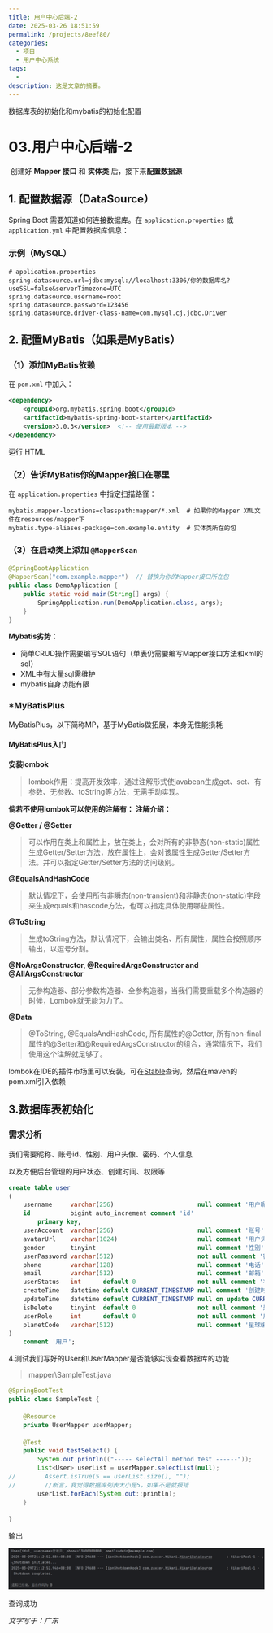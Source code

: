 ```yaml
---
title: 用户中心后端-2
date: 2025-03-26 18:51:59
permalink: /projects/8eef80/
categories:
  - 项目
  - 用户中心系统
tags:
  - 
description: 这是文章的摘要。
---
```


数据库表的初始化和mybatis的初始化配置

<!-- more -->

# 03.用户中心后端-2

​	创建好 **Mapper 接口** 和 **实体类** 后，接下来**配置数据源**

## **1. 配置数据源（DataSource）**

Spring Boot 需要知道如何连接数据库。在 `application.properties` 或 `application.yml` 中配置数据库信息：

### **示例（MySQL）**

```properties
# application.properties
spring.datasource.url=jdbc:mysql://localhost:3306/你的数据库名?useSSL=false&serverTimezone=UTC
spring.datasource.username=root
spring.datasource.password=123456
spring.datasource.driver-class-name=com.mysql.cj.jdbc.Driver
```

## **2. 配置MyBatis（如果是MyBatis）**

### **（1）添加MyBatis依赖**

在 `pom.xml` 中加入：

```xml
<dependency>
    <groupId>org.mybatis.spring.boot</groupId>
    <artifactId>mybatis-spring-boot-starter</artifactId>
    <version>3.0.3</version>  <!-- 使用最新版本 -->
</dependency>
```

运行 HTML

### **（2）告诉MyBatis你的Mapper接口在哪里**

在 `application.properties` 中指定扫描路径：

```properties
mybatis.mapper-locations=classpath:mapper/*.xml  # 如果你的Mapper XML文件在resources/mapper下
mybatis.type-aliases-package=com.example.entity  # 实体类所在的包
```

### **（3）在启动类上添加 `@MapperScan`**

```java
@SpringBootApplication
@MapperScan("com.example.mapper")  // 替换为你的Mapper接口所在包
public class DemoApplication {
    public static void main(String[] args) {
        SpringApplication.run(DemoApplication.class, args);
    }
}
```

**Mybatis劣势：**

- 简单CRUD操作需要编写SQL语句（单表仍需要编写Mapper接口方法和xml的sql）
- XML中有大量sql需维护
- mybatis自身功能有限

### *MyBatisPlus

MyBatisPlus，以下简称MP，基于MyBatis做拓展，本身无性能损耗

#### MyBatisPlus入门

**安装lombok**

> lombok作用：提高开发效率，通过注解形式使javabean生成get、set、有参数、无参数、toString等方法，无需手动实现。

**倘若不使用lombok可以使用的注解有：
注解介绍：**

**@Getter / @Setter**

> 可以作用在类上和属性上，放在类上，会对所有的非静态(non-static)属性生成Getter/Setter方法，放在属性上，会对该属性生成Getter/Setter方法。并可以指定Getter/Setter方法的访问级别。
>

**@EqualsAndHashCode**

> 默认情况下，会使用所有非瞬态(non-transient)和非静态(non-static)字段来生成equals和hascode方法，也可以指定具体使用哪些属性。
>

**@ToString**

> 生成toString方法，默认情况下，会输出类名、所有属性，属性会按照顺序输出，以逗号分割。
>

**@NoArgsConstructor, @RequiredArgsConstructor and @AllArgsConstructor**

> 无参构造器、部分参数构造器、全参构造器，当我们需要重载多个构造器的时候，Lombok就无能为力了。
>

**@Data**

> @ToString, @EqualsAndHashCode, 所有属性的@Getter, 所有non-final属性的@Setter和@RequiredArgsConstructor的组合，通常情况下，我们使用这个注解就足够了。

lombok在IDE的插件市场里可以安装，可在[Stable](https://projectlombok.org/features/)查询，然后在maven的pom.xml引入依赖

## 3.数据库表初始化

### 需求分析

我们需要昵称、账号id、性别、用户头像、密码、个人信息

以及方便后台管理的用户状态、创建时间、权限等

```sql
create table user
(
    username     varchar(256)                       null comment '用户昵称',
    id           bigint auto_increment comment 'id'
        primary key,
    userAccount  varchar(256)                       null comment '账号',
    avatarUrl    varchar(1024)                      null comment '用户头像',
    gender       tinyint                            null comment '性别',
    userPassword varchar(512)                       not null comment '密码',
    phone        varchar(128)                       null comment '电话',
    email        varchar(512)                       null comment '邮箱',
    userStatus   int      default 0                 not null comment '状态 0 - 正常',
    createTime   datetime default CURRENT_TIMESTAMP null comment '创建时间',
    updateTime   datetime default CURRENT_TIMESTAMP null on update CURRENT_TIMESTAMP,
    isDelete     tinyint  default 0                 not null comment '是否删除',
    userRole     int      default 0                 not null comment '用户角色 0 - 普通用户 1 - 管理员',
    planetCode   varchar(512)                       null comment '星球编号'
)
    comment '用户';
```

4.测试我们写好的User和UserMapper是否能够实现查看数据库的功能

> mapper\SampleTest.java

```java
@SpringBootTest
public class SampleTest {

    @Resource
    private UserMapper userMapper;

    @Test
    public void testSelect() {
        System.out.println(("----- selectAll method test ------"));
        List<User> userList = userMapper.selectList(null);
//        Assert.isTrue(5 == userList.size(), "");
//        //断言，我觉得数据库列表大小是5，如果不是就报错
        userList.forEach(System.out::println);
    }

}
```

输出

![image-20250329211547887](../../.vuepress/public/blog_images/image-20250329211547887.png)

查询成功

*文字写于：广东*